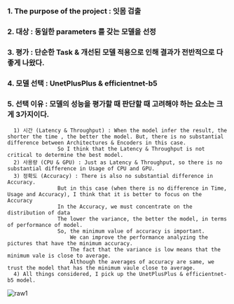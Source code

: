 ### 1. The purpose of the project : 잇몸 검출

### 2. 대상 : 동일한 parameters 를 갖는 모델을 선정

### 3. 평가 : 단순한 Task & 개선된 모델 적용으로 인해 결과가 전반적으로 다 좋게 나왔다.

### 4. 모델 선택 : UnetPlusPlus & efficientnet-b5

### 5. 선택 이유 : 모델의 성능을 평가할 때 판단할 때 고려해야 하는 요소는 크게 3가지이다.

      1) 시간 (Latency & Throughput) : When the model infer the result, the shorter the time , the better the model. But, there is no substantial difference between Architectures & Encoders in this case.
                    So I think that the Latency & Throughput is not critical to determine the best model.
      2) 사용량 (CPU & GPU) : Just as Latency & Throughput, so there is no substantial difference in Usage of CPU and GPU. 
      3) 정확도 (Accuracy) : There is also no substantial difference in Accuracy.
                    But in this case (when there is no difference in Time, Usage and Accuracy), I think that it is better to focus on the Accuracy
                    In the Accuracy, we must concentrate on the distribution of data
                    The lower the variance, the better the model, in terms of performance of model.
                    So, the minimum value of accuracy is important.
                        We can improve the performance analyzing the pictures that have the minimum accuracy.
                        The fact that the variance is low means that the minimum vale is close to average.
                        Although the averages of accuracy are same, we trust the model that has the minimum vaule close to average.
      4) All things considered, I pick up the UnetPlusPlus & efficientnet-b5 model. 

![raw1](https://user-images.githubusercontent.com/78337318/115361176-474ca280-a1fb-11eb-8e1a-1e293a785c44.png)
